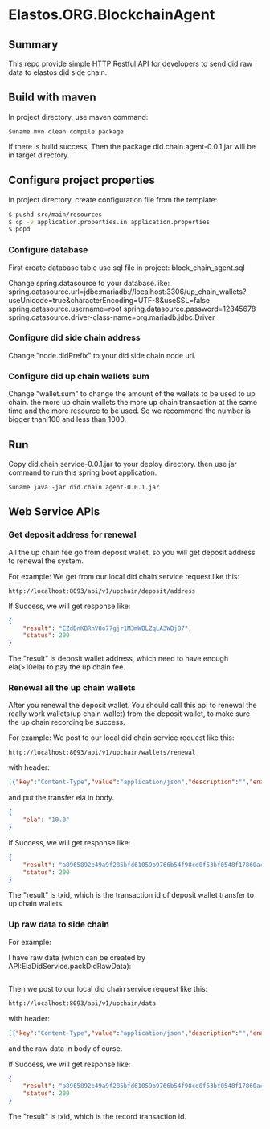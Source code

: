 Elastos.ORG.BlockchainAgent
==============

## Summary

This repo provide simple HTTP Restful API for developers to send did raw data to elastos did side chain.

## Build with maven

In project directory, use maven command:
```Shell
$uname mvn clean compile package
```
If there is build success, Then the package did.chain.agent-0.0.1.jar will be in target directory.

## Configure project properties
In project directory, create configuration file from the template:

```bash
$ pushd src/main/resources
$ cp -v application.properties.in application.properties
$ popd
```

### Configure database
First create database table use sql file in project: block_chain_agent.sql

Change spring.datasource to your database.like:
spring.datasource.url=jdbc:mariadb://localhost:3306/up_chain_wallets?useUnicode=true&characterEncoding=UTF-8&useSSL=false
spring.datasource.username=root
spring.datasource.password=12345678
spring.datasource.driver-class-name=org.mariadb.jdbc.Driver

### Configure did side chain address
Change "node.didPrefix" to your did side chain node url.

### Configure did up chain wallets sum 
Change "wallet.sum" to change the amount of the wallets to be used to up chain. 
the more up chain wallets the more up chain transaction at the same time and the more resource to be used.
So we recommend the number is bigger than 100 and less than 1000.

## Run

Copy did.chain.service-0.0.1.jar to your deploy directory.
then use jar command to run this spring boot application.

```shell
$uname java -jar did.chain.agent-0.0.1.jar
```
## Web Service APIs

### Get deposit address for renewal
All the up chain fee go from deposit wallet, so you will get deposit address to renewal the system.

For example:
We get from our local did chain service request like this:
```url
http://localhost:8093/api/v1/upchain/deposit/address
```
If Success, we will get response like:
```json
{
    "result": "EZdDnKBRnV8o77gjr1M3mWBLZqLA3WBjB7",
    "status": 200
}
```
The "result" is deposit wallet address, which need to have enough ela(>10ela) to pay the up chain fee. 

### Renewal all the up chain wallets
After you renewal the deposit wallet. You should call this api to renewal the really work wallets(up chain wallet) from the deposit wallet,
to make sure the up chain recording be success.  

For example:
We post to our local did chain service request like this:
```url
http://localhost:8093/api/v1/upchain/wallets/renewal
```
with header: 
```json
[{"key":"Content-Type","value":"application/json","description":"","enabled":true}]
```
and put the transfer ela in body.
```json
{
    "ela": "10.0"
}
```
If Success, we will get response like:
```json
{
    "result": "a8965892e49a9f285bfd61059b9766b54f98cd0f53bf0548f17860acc9a71964",
    "status": 200
}
```
The "result" is txid, which is the transaction id of deposit wallet transfer to up chain wallets.

### Up raw data to side chain

For example:

I have raw data (which can be created by API:ElaDidService.packDidRawData):
```json {"msg":"7B22646964223A22696A5950654E51354B336B624A6D5545486D566153345439566F5350694634585164222C22646964537461747573223A224E6F726D616C222C2270726F7065727479223A7B226B6579223A226D795F6E6F7465626F6F6B73222C22737461747573223A224E6F726D616C222C2276616C7565223A225B5C2244656C6C5C222C5C224D61635C222C5C225468696E6B7061645C225D227D2C22746167223A224449442050726F7065727479222C2276657273696F6E223A22312E30227D","sig":"92E40A61AFB297C8B7AA97E27DF20B661507C869BA5A7E5F7A08E84791B5100AE4B370E6669F833865223DC2A2D645BECC199CFC31B1A55DA92C0B0E40C09455","pub":"022839482C0D6A844C817F6AEACDD0BC6141A9067105292E8DB024C5A3E78D7C9C"}
```
Then we post to our local did chain service request like this:
```url
http://localhost:8093/api/v1/upchain/data
```
with header: 
```json
[{"key":"Content-Type","value":"application/json","description":"","enabled":true}]
```
and the raw data in body of curse.

If Success, we will get response like:
```json
{
    "result": "a8965892e49a9f285bfd61059b9766b54f98cd0f53bf0548f17860acc9a71964",
    "status": 200
}
```
The "result" is txid, which is the record transaction id.

